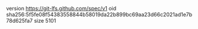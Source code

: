 version https://git-lfs.github.com/spec/v1
oid sha256:5f5fe08f54383558844b58019da22b899bc69aa23d66c2021ad1e7b78d625fa7
size 5101
